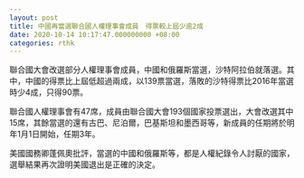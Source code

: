 ```yaml
---
layout: post
title: 中國再當選聯合國人權理事會成員　得票較上屆少逾2成
date: 2020-10-14 10:17:47.000000000 +08:00
categories: rthk
---
```


聯合國大會改選部分人權理事會成員，中國和俄羅斯當選，沙特阿拉伯就落選。其中，中國的得票比上屆低超過兩成，以139票當選，落敗的沙特得票比2016年當選時少4成，只得90票。

聯合國人權理事會有47席，成員由聯合國大會193個國家投票選出，大會改選其中15席，其餘當選的還有古巴、尼泊爾，巴基斯坦和墨西哥等，新成員的任期將於明年1月1日開始，任期3年。

美國國務卿蓬佩奧批評，當選的中國和俄羅斯等，都是人權紀錄令人討厭的國家，選舉結果再次證明美國退出是正確的決定。
